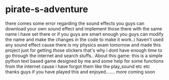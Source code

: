 # pirate-s-adventure
there comes some error regarding the sound effects you guys can download your own sound effect and implement those there with the same name i have set there or if you guys are smart enough you guys can modify the name and make the changes in the code to make it work..i haven't used any sound effect cause there is my physics exam tomorrow and made this project just for getting those stickers that's why i dont have enough time to go through the internet and search stuffs..
About this game:
this is a simple python text based game designed by me and some help for some functions from the internet cause i have forgot them like the play_sound etc etc thanks guys if you have played this and enjoyed....... more coming soon
